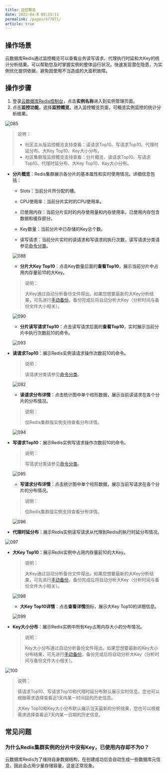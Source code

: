 ```yaml
---
title: 监控概览
date: 2022-04-8 09:33:11
permalink: /pages/477071/
article: true
---
```


## 操作场景

云数据库Redis通过监控概览可以查看业务读写请求、代理执行时延和大Key的统计分析结果。可以帮助您及时掌握实例的整体运行状况，快速发现潜在隐患，为实例优化提供依据，避免因使用不当造成的大面积故障。

## 操作步骤

1. 登录[云数据库Redis控制台](https://console.capitalonline.net/dbinstances)，点击**实例名称**进入到实例管理页面。
2. 点击**监控功能**，选择**监控概览**，进入监控概览页面，可概览实例监控的统计分析结果。

![085](../../pics/087.png)

> 说明：
>
> - 社区主从版监控概览支持查看：读请求Top10、写请求Top10、代理时延分布、大Key Top10、Key大小分布。
> - 社区集群版监控概览支持查看：分片概览、读请求Top10、写请求Top10、代理时延分布、大Key Top10、Key大小分布。

- **分片概览**：Redis集群展示各分片的基本属性和实时使用情况。详细信息包括：
  
  - Slots：当前分片所分配的槽。
  
  - CPU使用率：当前分片实时的CPU使用率。
  
  - 已使用内存：当前分片实时的内存使用量和内存使用率，已使用内存包含数据和缓存部分。
  
  - Key数量：当前分片中已存储的Key总个数。
  
  - 读写请求：当前分片实时的读请求和写请求的执行次数，读写请求分类请参见[命令分类](./02.监控指标说明.md#命令分类)。
  
  ![088](../../pics/088.png)
  
  - **分片大Key Top10**：点击Key数量后面的**查看Top10**，展示当前分片中占用内存量前10的大Key。

  > 说明：
  >
  > 大Key通过自动分析备份文件得出。如果您想要最新的大Key分析结果，可先进行[手动备份](./../../05.操作指南/05.备份与恢复/00.备份数据.md#手动备份)，备份完成后将自动分析大Key（分析时间与备份文件大小相关）。
  
  ![090](../../pics/090.png)
  
  - **分片读写请求Top10**：点击读写请求后面的**查看Top10**，实时展示当前分片中执行次数前10的命令。
  
  ![093](../../pics/093.png)
  
- **读请求Top10**：展示Redis实例读请求操作次数前10的命令。

  > 说明：
  >
  > 读请求分类请参见[命令分类](./02.监控指标说明.md#命令分类)。

  ![092](../../pics/092.png)
  
  - **读请求分布详情**：点击统计图中单个柱形数据，展示当前读请求在各个分片的分布情况。
  
  > 说明：
  >
  > 仅Redis集群版实例支持查看分布详情。
  
  ![094](../../pics/094.png)
  
- **写请求Top10**：展示Redis实例写请求操作次数前10的命令。

  > 说明：
  >
  > 写请求分类请参见[命令分类](./02.监控指标说明.md#命令分类)。

  ![095](../../pics/095.png)

  - **写请求分布详情**：点击统计图中单个柱形数据，展示当前写请求在各个分片的分布情况。

  > 说明：
  >
  > 仅Redis集群版实例支持查看分布详情。

  ![096](../../pics/096.png)

- **代理时延分布**：展示Redis实例读写请求从代理到Redis的执行时延分布情况。

![097](../../pics/097.png)

- **大Key Top10**：展示Redis实例中占用内存量前10的大Key。

  > 说明：
  >
  > 大Key通过自动分析备份文件得出。如果您想要最新的大Key分析结果，可先进行[手动备份](./../../05.操作指南/05.备份与恢复/00.备份数据.md#手动备份)，备份完成后将自动分析大Key（分析时间与备份文件大小相关）。

  ![098](../../pics/098.png)

  - **大Key Top10详情**：点击**查看详情**图标，展示大Key Top10的详细信息。

  ![099](../../pics/099.png)

- **Key大小分布**：展示Redis实例中所有Key占用内存大小的分布情况。

  > 说明：
  >
  > Key大小分布通过自动分析备份文件得出。如果您想要最新的Key大小分布结果，可先进行[手动备份](./../../05.操作指南/05.备份与恢复/00.备份数据.md)，备份完成后将自动分析大Key（分析时间与备份文件大小相关）。

![100](../../pics/100.png)

> 说明：
>
> 读请求Top10、写请求Top10和代理时延分布默认展示实时信息，您也可以根据需求选择查看近1天内某一时间段的历史信息。
>
> 大Key Top10和Key大小分布默认展示当天最新的分析结果，您也可以根据需求选择查看近7天内某一日期的历史信息。

## 常见问题

### 为什么Redis集群实例的分片中没有Key，已使用内存却不为0？

云数据库Redis为了维持自身数据结构，在创建成功后会自动生成一些数据库元信息，因此会占用少量存储容量，这是正常现象。


